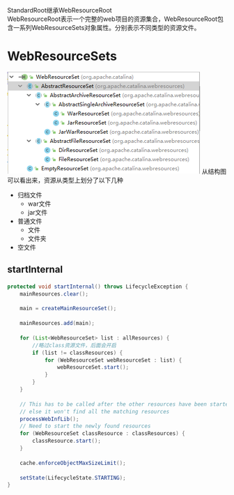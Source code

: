 StandardRoot继承WebResourceRoot<br>
WebResourceRoot表示一个完整的web项目的资源集合，WebResourceRoot包含一系列WebResourceSets对象属性。分别表示不同类型的资源文件。

# WebResourceSets
![WebResourceSets结构](../../Resource/Tomcat/Tomcat-StandardRoot.png)
从结构图可以看出来，资源从类型上划分了以下几种
* 归档文件
    * war文件
    * jar文件
* 普通文件
    * 文件
    * 文件夹
* 空文件

## startInternal
```java
protected void startInternal() throws LifecycleException {
    mainResources.clear();

    main = createMainResourceSet();

    mainResources.add(main);

    for (List<WebResourceSet> list : allResources) {
        //略过class资源文件，后面会开启
        if (list != classResources) {
            for (WebResourceSet webResourceSet : list) {
                webResourceSet.start();
            }
        }
    }

    // This has to be called after the other resources have been started
    // else it won't find all the matching resources
    processWebInfLib();
    // Need to start the newly found resources
    for (WebResourceSet classResource : classResources) {
        classResource.start();
    }

    cache.enforceObjectMaxSizeLimit();

    setState(LifecycleState.STARTING);
}
```